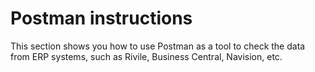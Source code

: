 # Postman instructions

This section shows you how to use Postman as a tool to check the data from ERP systems, such as Rivile, Business Central, Navision, etc.